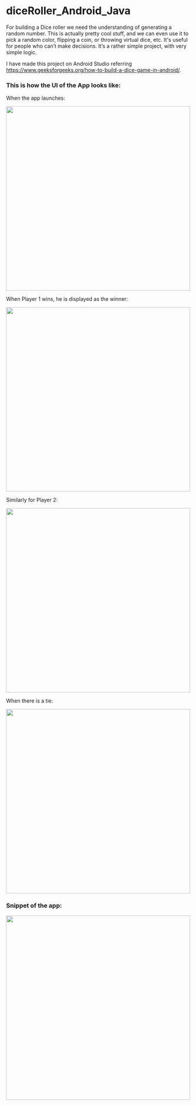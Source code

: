 # diceRoller_Android_Java

For building a Dice roller we need the understanding of generating a random number. This is actually pretty cool stuff, and we can even use it to pick a random color, flipping a coin, or throwing virtual dice, etc. It's useful for people who can’t make decisions. It’s a rather simple project, with very simple logic.

I have made this project on Android Studio referring https://www.geeksforgeeks.org/how-to-build-a-dice-game-in-android/.


### This is how the UI of the App looks like:

When the app launches:

<img src="https://user-images.githubusercontent.com/76172860/116635168-a9d03c00-a97b-11eb-97ff-3d0f51852083.jpeg" height=500>

When Player 1 wins, he is displayed as the winner:

<img src="https://user-images.githubusercontent.com/76172860/116635161-a89f0f00-a97b-11eb-8b5c-71090e5ac13e.jpeg" height=500>

Similarly for Player 2:

<img src="https://user-images.githubusercontent.com/76172860/116635166-a9d03c00-a97b-11eb-9285-e451b2d3c4df.jpeg" height=500>

When there is a tie:

<img src="https://user-images.githubusercontent.com/76172860/116811964-cfbb3380-ab69-11eb-803c-47265d736e09.jpeg" height=500>


### Snippet of the app:

<img src="https://user-images.githubusercontent.com/76172860/116812115-a64ed780-ab6a-11eb-837d-2d2ec3fd6e8a.gif" height=500>

